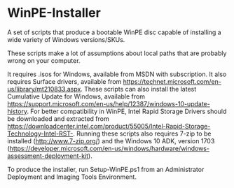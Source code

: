 WinPE-Installer
==============

A set of scripts that produce a bootable WinPE disc capable of installing a wide variety of Windows versions/SKUs.

These scripts make a lot of assumptions about local paths that are probably wrong on your computer.

It requires .isos for Windows, available from MSDN with subscription. It also requires Surface drivers, available from
https://technet.microsoft.com/en-us/library/mt210833.aspx. These scripts can also install the latest Cumulative Update
for Windows, available from https://support.microsoft.com/en-us/help/12387/windows-10-update-history. For better
compatibility in WinPE, Intel Rapid Storage Drivers should be downloaded and extracted from
https://downloadcenter.intel.com/product/55005/Intel-Rapid-Storage-Technology-Intel-RST-.
Running these scripts also requires 7-zip to be installed (http://www.7-zip.org/)
and the Windows 10 ADK, version 1703 (https://developer.microsoft.com/en-us/windows/hardware/windows-assessment-deployment-kit).

To produce the installer, run Setup-WinPE.ps1 from an Administrator Deployment and Imaging Tools Environment.
